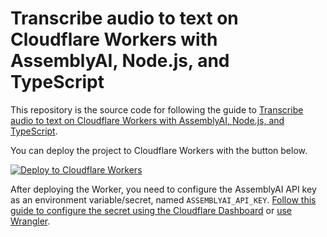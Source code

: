 # Transcribe audio to text on Cloudflare Workers with AssemblyAI, Node.js, and TypeScript

This repository is the source code for following the guide to [Transcribe audio to text on Cloudflare Workers with AssemblyAI, Node.js, and TypeScript](https://www.assemblyai.com/blog).

You can deploy the project to Cloudflare Workers with the button below.

[![Deploy to Cloudflare Workers](https://deploy.workers.cloudflare.com/button)](https://deploy.workers.cloudflare.com/?url=https://github.com/Swimburger/Transcribe-Audio-on-Cloudflare-Workers)

After deploying the Worker, you need to configure the AssemblyAI API key as an environment variable/secret, named `ASSEMBLYAI_API_KEY`. [Follow this guide to configure the secret using the Cloudflare Dashboard](https://developers.cloudflare.com/workers/configuration/environment-variables/#add-environment-variables-via-the-dashboard) or [use Wrangler](https://developers.cloudflare.com/workers/configuration/environment-variables/#secrets-on-deployed-workers).
